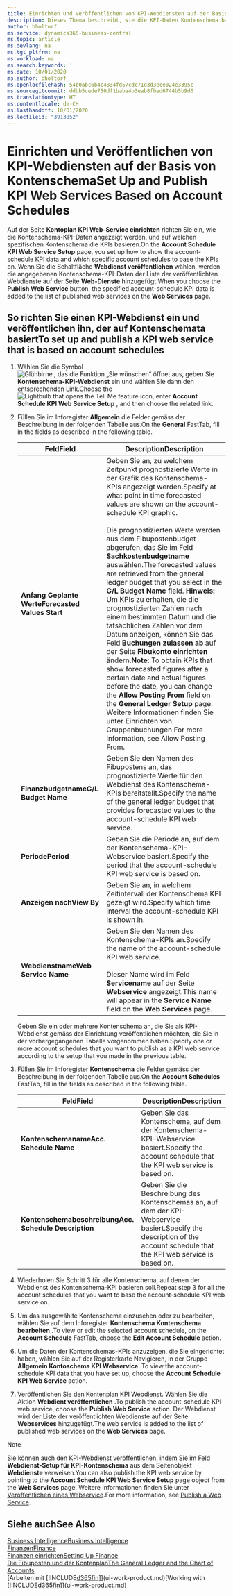 ```yaml
---
title: Einrichten und Veröffentlichen von KPI-Webdiensten auf der Basis von Kontenschema | Microsoft Docs
description: Dieses Thema beschreibt, wie die KPI-Daten Kontenschema basierend auf bestimmte Kontenschema angezeigt werden.
author: bholtorf
ms.service: dynamics365-business-central
ms.topic: article
ms.devlang: na
ms.tgt_pltfrm: na
ms.workload: na
ms.search.keywords: ''
ms.date: 10/01/2020
ms.author: bholtorf
ms.openlocfilehash: 54b0abc6b4c4834fd57cdc71d3d3ece024e3395c
ms.sourcegitcommit: ddbb5cede750df1baba4b3eab8fbed6744b5b9d6
ms.translationtype: HT
ms.contentlocale: de-CH
ms.lasthandoff: 10/01/2020
ms.locfileid: "3913852"
---
```

# <a name="set-up-and-publish-kpi-web-services-based-on-account-schedules"></a><span data-ttu-id="ad663-103">Einrichten und Veröffentlichen von KPI-Webdiensten auf der Basis von Kontenschema</span><span class="sxs-lookup"><span data-stu-id="ad663-103">Set Up and Publish KPI Web Services Based on Account Schedules</span></span>
<span data-ttu-id="ad663-104">Auf der Seite **Kontoplan KPI Web-Service einrichten** richten Sie ein, wie die Kontenschema-KPI-Daten angezeigt werden, und auf welchen spezifischen Kontenschema die KPIs basieren.</span><span class="sxs-lookup"><span data-stu-id="ad663-104">On the **Account Schedule KPI Web Service Setup** page, you set up how to show the account-schedule KPI data and which specific account schedules to base the KPIs on.</span></span> <span data-ttu-id="ad663-105">Wenn Sie die Schaltfläche **Webdienst veröffentlichen** wählen, werden die angegebenen Kontenschema-KPI-Daten der Liste der veröffentlichten Webdienste auf der Seite **Web-Dienste** hinzugefügt.</span><span class="sxs-lookup"><span data-stu-id="ad663-105">When you choose the **Publish Web Service** button, the specified account-schedule KPI data is added to the list of published web services on the **Web Services** page.</span></span>  

## <a name="to-set-up-and-publish-a-kpi-web-service-that-is-based-on-account-schedules"></a><span data-ttu-id="ad663-106">So richten Sie einen KPI-Webdienst ein und veröffentlichen ihn, der auf Kontenschemata basiert</span><span class="sxs-lookup"><span data-stu-id="ad663-106">To set up and publish a KPI web service that is based on account schedules</span></span>  
1.  <span data-ttu-id="ad663-107">Wählen Sie die Symbol ![Glühbirne , das die Funktion „Sie wünschen“ öffnet](media/ui-search/search_small.png "Tell Me-Funktion") aus, geben Sie **Kontenschema-KPI-Webdienst** ein und wählen Sie dann den entsprechenden Link.</span><span class="sxs-lookup"><span data-stu-id="ad663-107">Choose the ![Lightbulb that opens the Tell Me feature](media/ui-search/search_small.png "Tell me what you want to do") icon, enter **Account Schedule KPI Web Service Setup** , and then choose the related link.</span></span>  
2.  <span data-ttu-id="ad663-108">Füllen Sie im Inforegister **Allgemein** die Felder gemäss der Beschreibung in der folgenden Tabelle aus.</span><span class="sxs-lookup"><span data-stu-id="ad663-108">On the **General** FastTab, fill in the fields as described in the following table.</span></span>  

    |<span data-ttu-id="ad663-109">Feld</span><span class="sxs-lookup"><span data-stu-id="ad663-109">Field</span></span>|<span data-ttu-id="ad663-110">Description</span><span class="sxs-lookup"><span data-stu-id="ad663-110">Description</span></span>|  
    |---------------------------------|---------------------------------------|  
    |<span data-ttu-id="ad663-111">**Anfang Geplante Werte**</span><span class="sxs-lookup"><span data-stu-id="ad663-111">**Forecasted Values Start**</span></span>|<span data-ttu-id="ad663-112">Geben Sie an, zu welchem Zeitpunkt prognostizierte Werte in der Grafik des Kontenschema-KPIs angezeigt werden.</span><span class="sxs-lookup"><span data-stu-id="ad663-112">Specify at what point in time forecasted values are shown on the account-schedule KPI graphic.</span></span><br /><br /> <span data-ttu-id="ad663-113">Die prognostizierten Werte werden aus dem Fibupostenbudget abgerufen, das Sie im Feld **Sachkostenbudgetname** auswählen.</span><span class="sxs-lookup"><span data-stu-id="ad663-113">The forecasted values are retrieved from the general ledger budget that you select in the **G/L Budget Name** field.</span></span> <span data-ttu-id="ad663-114">**Hinweis:**  Um KPIs zu erhalten, die die prognostizierten Zahlen nach einem bestimmten Datum und die tatsächlichen Zahlen vor dem Datum anzeigen, können Sie das Feld **Buchungen zulassen ab** auf der Seite **Fibukonto einrichten** ändern.</span><span class="sxs-lookup"><span data-stu-id="ad663-114">**Note:**  To obtain KPIs that show forecasted figures after a certain date and actual figures before the date, you can change the **Allow Posting From** field on the **General Ledger Setup** page.</span></span> <span data-ttu-id="ad663-115">Weitere Informationen finden Sie unter Einrichten von Gruppenbuchungen </span><span class="sxs-lookup"><span data-stu-id="ad663-115">For more information, see Allow Posting From.</span></span>|  
    |<span data-ttu-id="ad663-116">**Finanzbudgetname**</span><span class="sxs-lookup"><span data-stu-id="ad663-116">**G/L Budget Name**</span></span>|<span data-ttu-id="ad663-117">Geben Sie den Namen des Fibupostens an, das prognostizierte Werte für den Webdienst des Kontenschema-KPIs bereitstellt.</span><span class="sxs-lookup"><span data-stu-id="ad663-117">Specify the name of the general ledger budget that provides forecasted values to the account-schedule KPI web service.</span></span>|  
    |<span data-ttu-id="ad663-118">**Periode**</span><span class="sxs-lookup"><span data-stu-id="ad663-118">**Period**</span></span>|<span data-ttu-id="ad663-119">Geben Sie die Periode an, auf dem der Kontenschema-KPI-Webservice basiert.</span><span class="sxs-lookup"><span data-stu-id="ad663-119">Specify the period that the account-schedule KPI web service is based on.</span></span>|  
    |<span data-ttu-id="ad663-120">**Anzeigen nach**</span><span class="sxs-lookup"><span data-stu-id="ad663-120">**View By**</span></span>|<span data-ttu-id="ad663-121">Geben Sie an, in welchem Zeitintervall der Kontenschema KPI gezeigt wird.</span><span class="sxs-lookup"><span data-stu-id="ad663-121">Specify which time interval the account-schedule KPI is shown in.</span></span>|  
    |<span data-ttu-id="ad663-122">**Webdienstname**</span><span class="sxs-lookup"><span data-stu-id="ad663-122">**Web Service Name**</span></span>|<span data-ttu-id="ad663-123">Geben Sie den Namen des Kontenschema-KPIs an.</span><span class="sxs-lookup"><span data-stu-id="ad663-123">Specify the name of the account-schedule KPI web service.</span></span><br /><br /> <span data-ttu-id="ad663-124">Dieser Name wird im Feld **Servicename** auf der Seite **Webservice** angezeigt.</span><span class="sxs-lookup"><span data-stu-id="ad663-124">This name will appear in the **Service Name** field on the **Web Services** page.</span></span>|  

    <span data-ttu-id="ad663-125">Geben Sie ein oder mehrere Kontenschema an, die Sie als KPI-Webdienst gemäss der Einrichtung veröffentlichen möchten, die Sie in der vorhergegangenen Tabelle vorgenommen haben.</span><span class="sxs-lookup"><span data-stu-id="ad663-125">Specify one or more account schedules that you want to publish as a KPI web service according to the setup that you made in the previous table.</span></span>  

3.  <span data-ttu-id="ad663-126">Füllen Sie im Inforegister **Kontenschema** die Felder gemäss der Beschreibung in der folgenden Tabelle aus.</span><span class="sxs-lookup"><span data-stu-id="ad663-126">On the **Account Schedules** FastTab, fill in the fields as described in the following table.</span></span>  

    |<span data-ttu-id="ad663-127">Feld</span><span class="sxs-lookup"><span data-stu-id="ad663-127">Field</span></span>|<span data-ttu-id="ad663-128">Description</span><span class="sxs-lookup"><span data-stu-id="ad663-128">Description</span></span>|  
    |---------------------------------|---------------------------------------|  
    |<span data-ttu-id="ad663-129">**Kontenschemaname**</span><span class="sxs-lookup"><span data-stu-id="ad663-129">**Acc. Schedule Name**</span></span>|<span data-ttu-id="ad663-130">Geben Sie das Kontenschema, auf dem der Kontenschema-KPI-Webservice basiert.</span><span class="sxs-lookup"><span data-stu-id="ad663-130">Specify the account schedule that the KPI web service is based on.</span></span>|  
    |<span data-ttu-id="ad663-131">**Kontenschemabeschreibung**</span><span class="sxs-lookup"><span data-stu-id="ad663-131">**Acc. Schedule Description**</span></span>|<span data-ttu-id="ad663-132">Geben Sie die Beschreibung des Kontenschemas an, auf dem der KPI-Webservice basiert.</span><span class="sxs-lookup"><span data-stu-id="ad663-132">Specify the description of the account schedule that the KPI web service is based on.</span></span>|  

4.  <span data-ttu-id="ad663-133">Wiederholen Sie Schritt 3 für alle Kontenschema, auf denen der Webdienst des Kontenschema-KPI basieren soll.</span><span class="sxs-lookup"><span data-stu-id="ad663-133">Repeat step 3 for all the account schedules that you want to base the account-schedule KPI web service on.</span></span>  
5.  <span data-ttu-id="ad663-134">Um das ausgewählte Kontenschema einzusehen oder zu bearbeiten, wählen Sie auf dem Inforegister **Kontenschema** **Kontenschema bearbeiten** .</span><span class="sxs-lookup"><span data-stu-id="ad663-134">To view or edit the selected account schedule, on the **Account Schedule** FastTab, choose the **Edit Account Schedule** action.</span></span>  
6.  <span data-ttu-id="ad663-135">Um die Daten der Kontenschemas-KPIs anzuzeigen, die Sie eingerichtet haben, wählen Sie auf der Registerkarte Navigieren, in der Gruppe **Allgemein Kontoschema KPI Webservice** .</span><span class="sxs-lookup"><span data-stu-id="ad663-135">To view the account-schedule KPI data that you have set up, choose the **Account Schedule KPI Web Service** action.</span></span>  
7.  <span data-ttu-id="ad663-136">Veröffentlichen Sie den Kontenplan KPI Webdienst. Wählen Sie die Aktion **Webdient veröffentlichen** .</span><span class="sxs-lookup"><span data-stu-id="ad663-136">To publish the account-schedule KPI web service, choose the **Publish Web Service** action.</span></span> <span data-ttu-id="ad663-137">Der Webdienst wird der Liste der veröffentlichten Webdienste auf der Seite **Webservices** hinzugefügt.</span><span class="sxs-lookup"><span data-stu-id="ad663-137">The web service is added to the list of published web services on the **Web Services** page.</span></span>  

> [!NOTE]  
>  <span data-ttu-id="ad663-138">Sie können auch den KPI-Webdienst veröffentlichen, indem Sie im Feld **Webdienst-Setup für KPI-Kontenschema** aus dem Seitenobjekt **Webdienste** verweisen.</span><span class="sxs-lookup"><span data-stu-id="ad663-138">You can also publish the KPI web service by pointing to the **Account Schedule KPI Web Service Setup** page object from the **Web Services** page.</span></span> <span data-ttu-id="ad663-139">Weitere Informationen finden Sie unter [Veröffentlichen eines Webservice](across-how-publish-web-service.md).</span><span class="sxs-lookup"><span data-stu-id="ad663-139">For more information, see [Publish a Web Service](across-how-publish-web-service.md).</span></span>  

## <a name="see-also"></a><span data-ttu-id="ad663-140">Siehe auch</span><span class="sxs-lookup"><span data-stu-id="ad663-140">See Also</span></span>  
[<span data-ttu-id="ad663-141">Business Intelligence</span><span class="sxs-lookup"><span data-stu-id="ad663-141">Business Intelligence</span></span>](bi.md)  
[<span data-ttu-id="ad663-142">Finanzen</span><span class="sxs-lookup"><span data-stu-id="ad663-142">Finance</span></span>](finance.md)  
[<span data-ttu-id="ad663-143">Finanzen einrichten</span><span class="sxs-lookup"><span data-stu-id="ad663-143">Setting Up Finance</span></span>](finance-setup-finance.md)  
[<span data-ttu-id="ad663-144">Die Fibuposten und der Kontenplan</span><span class="sxs-lookup"><span data-stu-id="ad663-144">The General Ledger and the Chart of Accounts</span></span>](finance-general-ledger.md)  
<span data-ttu-id="ad663-145">[Arbeiten mit [!INCLUDE[d365fin](includes/d365fin_md.md)]](ui-work-product.md)</span><span class="sxs-lookup"><span data-stu-id="ad663-145">[Working with [!INCLUDE[d365fin](includes/d365fin_md.md)]](ui-work-product.md)</span></span>
